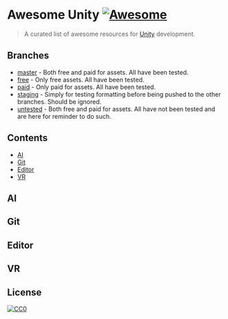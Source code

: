 # Awesome Unity [![Awesome](https://awesome.re/badge.svg)](https://awesome.re)

> A curated list of awesome resources for [Unity](https://unity.com/) development.

## Branches

- [master](https://github.com/PureSaltProductions/awesome-unity/tree/master) - Both free and paid for assets. All have been tested.
- [free](https://github.com/PureSaltProductions/awesome-unity/tree/free) - Only free assets. All have been tested.
- [paid](https://github.com/PureSaltProductions/awesome-unity/tree/paid) - Only paid for assets. All have been tested.
- [staging](https://github.com/PureSaltProductions/awesome-unity/tree/staging) - Simply for testing formatting before being pushed to the other branches. Should be ignored.
- [untested](https://github.com/PureSaltProductions/awesome-unity/tree/untested) - Both free and paid for assets. All have not been tested and are here for reminder to do such.

## Contents

- [AI](#ai)
- [Git](#ai)
- [Editor](#editor)
- [VR](#vr)

## AI

## Git

## Editor

## VR

## License

[![CC0](https://mirrors.creativecommons.org/presskit/buttons/88x31/svg/cc-zero.svg)](https://creativecommons.org/publicdomain/zero/1.0)